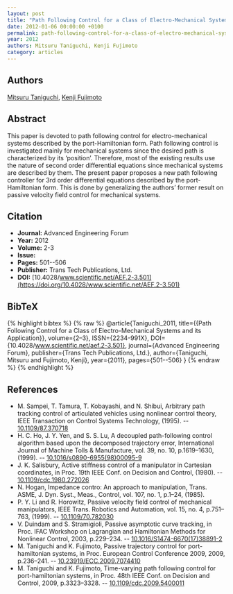 ```yaml
---
layout: post
title: "Path Following Control for a Class of Electro-Mechanical Systems and its Application"
date: 2012-01-06 00:00:00 +0100
permalink: path-following-control-for-a-class-of-electro-mechanical-systems-and-its-application
year: 2012
authors: Mitsuru Taniguchi, Kenji Fujimoto
category: articles
---
```

 
## Authors
[Mitsuru Taniguchi](authors/mitsuru-taniguchi), [Kenji Fujimoto](authors/kenji-fujimoto)
 
## Abstract
This paper is devoted to path following control for electro-mechanical systems described by the port-Hamiltonian form. Path following control is investigated mainly for mechanical systems since the desired path is characterized by its ‘position’. Therefore, most of the existing results use the nature of second order differential equations since mechanical systems are described by them. The present paper proposes a new path following controller for 3rd order differential equations described by the port-Hamiltonian form. This is done by generalizing the authors’ former result on passive velocity field control for mechanical systems.
 
## Citation
- **Journal:** Advanced Engineering Forum
- **Year:** 2012
- **Volume:** 2-3
- **Issue:** 
- **Pages:** 501--506
- **Publisher:** Trans Tech Publications, Ltd.
- **DOI:** [10.4028/www.scientific.net/AEF.2-3.501](https://doi.org/10.4028/www.scientific.net/AEF.2-3.501)
 
## BibTeX
{% highlight bibtex %}
{% raw %}
@article{Taniguchi_2011,
  title={{Path Following Control for a Class of Electro-Mechanical Systems and its Application}},
  volume={2–3},
  ISSN={2234-991X},
  DOI={10.4028/www.scientific.net/aef.2-3.501},
  journal={Advanced Engineering Forum},
  publisher={Trans Tech Publications, Ltd.},
  author={Taniguchi, Mitsuru and Fujimoto, Kenji},
  year={2011},
  pages={501--506}
}
{% endraw %}
{% endhighlight %}
 
## References
- M. Sampei, T. Tamura, T. Kobayashi, and N. Shibui, Arbitrary path tracking control of articulated vehicles using nonlinear control theory, IEEE Transaction on Control Systems Technology, (1995). -- [10.1109/87.370718](https://doi.org/10.1109/87.370718)
- H. C. Ho, J. Y. Yen, and S. S. Lu, A decoupled path-following control algorithm based upon the decomposed trajectory error, International Journal of Machine Tolls & Manufacture, vol. 39, no. 10, p.1619–1630, (1999). -- [10.1016/s0890-6955(98)00095-9](https://doi.org/10.1016/s0890-6955(98)00095-9)
- J. K. Salisbury, Active stiffness control of a manipulator in Cartesian coordinates, in Proc. 19th IEEE Conf. on Decision and Control, (1980). -- [10.1109/cdc.1980.272026](https://doi.org/10.1109/cdc.1980.272026)
- N. Hogan, Impedance contro: An approach to manipulation, Trans. ASME, J. Dyn. Syst., Meas., Control, vol. 107, no. 1, p.1–24, (1985).
- P. Y. Li and R. Horowitz, Passive velocity field control of mechanical manipulators, IEEE Trans. Robotics and Automation, vol. 15, no. 4, p.751–763, (1999). -- [10.1109/70.782030](https://doi.org/10.1109/70.782030)
- V. Duindam and S. Stramigioli, Passive asymptotic curve tracking, in Proc. IFAC Workshop on Lagrangian and Hamiltonian Methods for Nonlinear Control, 2003, p.229–234. -- [10.1016/S1474-6670(17)38891-2](https://doi.org/10.1016/S1474-6670(17)38891-2)
- M. Taniguchi and K. Fujimoto, Passive trajectory control for port-hamiltonian systems, in Proc. European Control Conference 2009, 2009, p.236–241. -- [10.23919/ECC.2009.7074410](https://doi.org/10.23919/ECC.2009.7074410)
- M. Taniguchi and K. Fujimoto, Time-varying path following control for port-hamiltonian systems, in Proc. 48th IEEE Conf. on Decision and Control, 2009, p.3323–3328. -- [10.1109/cdc.2009.5400011](https://doi.org/10.1109/cdc.2009.5400011)

